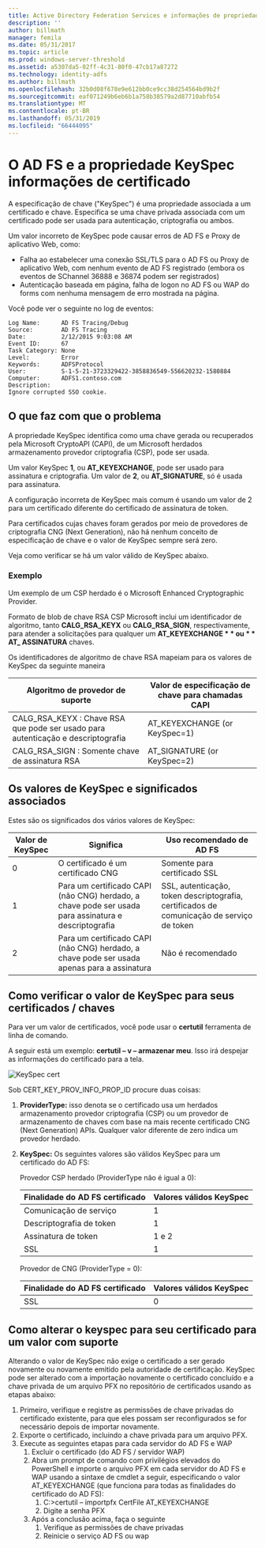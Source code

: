 ```yaml
---
title: Active Directory Federation Services e informações de propriedade de especificação de chave do certificado
description: ''
author: billmath
manager: femila
ms.date: 05/31/2017
ms.topic: article
ms.prod: windows-server-threshold
ms.assetid: a5307da5-02ff-4c31-80f0-47cb17a87272
ms.technology: identity-adfs
ms.author: billmath
ms.openlocfilehash: 32b0d08f678e9e612bb0ce9cc38d254564bd9b2f
ms.sourcegitcommit: eaf071249b6eb6b1a758b38579a2d87710abfb54
ms.translationtype: MT
ms.contentlocale: pt-BR
ms.lasthandoff: 05/31/2019
ms.locfileid: "66444095"
---
```

# <a name="ad-fs-and-certificate-keyspec-property-information"></a>O AD FS e a propriedade KeySpec informações de certificado
A especificação de chave ("KeySpec") é uma propriedade associada a um certificado e chave. Especifica se uma chave privada associada com um certificado pode ser usada para autenticação, criptografia ou ambos.   

Um valor incorreto de KeySpec pode causar erros de AD FS e Proxy de aplicativo Web, como:


- Falha ao estabelecer uma conexão SSL/TLS para o AD FS ou Proxy de aplicativo Web, com nenhum evento de AD FS registrado (embora os eventos de SChannel 36888 e 36874 podem ser registrados)
- Autenticação baseada em página, falha de logon no AD FS ou WAP do forms com nenhuma mensagem de erro mostrada na página.

Você pode ver o seguinte no log de eventos:

    Log Name:      AD FS Tracing/Debug
    Source:        AD FS Tracing
    Date:          2/12/2015 9:03:08 AM
    Event ID:      67
    Task Category: None
    Level:         Error
    Keywords:      ADFSProtocol
    User:          S-1-5-21-3723329422-3858836549-556620232-1580884
    Computer:      ADFS1.contoso.com
    Description:
    Ignore corrupted SSO cookie.

## <a name="what-causes-the-problem"></a>O que faz com que o problema
A propriedade KeySpec identifica como uma chave gerada ou recuperados pela Microsoft CryptoAPI (CAPI), de um Microsoft herdados armazenamento provedor criptografia (CSP), pode ser usada.

Um valor KeySpec **1**, ou **AT_KEYEXCHANGE**, pode ser usado para assinatura e criptografia.  Um valor de **2**, ou **AT_SIGNATURE**, só é usada para assinatura.

A configuração incorreta de KeySpec mais comum é usando um valor de 2 para um certificado diferente do certificado de assinatura de token.  

Para certificados cujas chaves foram gerados por meio de provedores de criptografia CNG (Next Generation), não há nenhum conceito de especificação de chave e o valor de KeySpec sempre será zero.

Veja como verificar se há um valor válido de KeySpec abaixo. 

### <a name="example"></a>Exemplo
Um exemplo de um CSP herdado é o Microsoft Enhanced Cryptographic Provider. 

Formato de blob de chave RSA CSP Microsoft inclui um identificador de algoritmo, tanto **CALG_RSA_KEYX** ou **CALG_RSA_SIGN**, respectivamente, para atender a solicitações para qualquer um <strong>AT_KEYEXCHANGE * * ou * * AT_ ASSINATURA</strong> chaves.

Os identificadores de algoritmo de chave RSA mapeiam para os valores de KeySpec da seguinte maneira

| Algoritmo de provedor de suporte| Valor de especificação de chave para chamadas CAPI |
| --- | --- |
|CALG_RSA_KEYX : Chave RSA que pode ser usado para autenticação e descriptografia| AT_KEYEXCHANGE (or KeySpec=1)|
CALG_RSA_SIGN : Somente chave de assinatura RSA |AT_SIGNATURE (or KeySpec=2)|

## <a name="keyspec-values-and-associated-meanings"></a>Os valores de KeySpec e significados associados
Estes são os significados dos vários valores de KeySpec:

|Valor de KeySpec|Significa|Uso recomendado de AD FS|
| --- | --- | --- |
|0|O certificado é um certificado CNG|Somente para certificado SSL|
|1|Para um certificado CAPI (não CNG) herdado, a chave pode ser usada para assinatura e descriptografia|    SSL, autenticação, token descriptografia, certificados de comunicação de serviço de token|
|2|Para um certificado CAPI (não CNG) herdado, a chave pode ser usada apenas para a assinatura|Não é recomendado|

## <a name="how-to-check-the-keyspec-value-for-your-certificates--keys"></a>Como verificar o valor de KeySpec para seus certificados / chaves
Para ver um valor de certificados, você pode usar o **certutil** ferramenta de linha de comando.  

A seguir está um exemplo: **certutil – v – armazenar meu**.  Isso irá despejar as informações do certificado para a tela.

![KeySpec cert](media/AD-FS-and-KeySpec-Property/keyspec1.png)

Sob CERT_KEY_PROV_INFO_PROP_ID procure duas coisas:


1. **ProviderType:** isso denota se o certificado usa um herdados armazenamento provedor criptografia (CSP) ou um provedor de armazenamento de chaves com base na mais recente certificado CNG (Next Generation) APIs.  Qualquer valor diferente de zero indica um provedor herdado.
2. **KeySpec:** Os seguintes valores são válidos KeySpec para um certificado do AD FS:

   Provedor CSP herdado (ProviderType não é igual a 0):

   |Finalidade do AD FS certificado|Valores válidos KeySpec|
   | --- | --- |
   |Comunicação de serviço|1|
   |Descriptografia de token|1|
   |Assinatura de token|1 e 2|
   |SSL|1|

   Provedor de CNG (ProviderType = 0):

   |Finalidade do AD FS certificado|Valores válidos KeySpec|
   | --- | --- |   
   |SSL|0|

## <a name="how-to-change-the-keyspec-for-your-certificate-to-a-supported-value"></a>Como alterar o keyspec para seu certificado para um valor com suporte
Alterando o valor de KeySpec não exige o certificado a ser gerado novamente ou novamente emitido pela autoridade de certificação.  KeySpec pode ser alterado com a importação novamente o certificado concluído e a chave privada de um arquivo PFX no repositório de certificados usando as etapas abaixo:


1. Primeiro, verifique e registre as permissões de chave privadas do certificado existente, para que eles possam ser reconfigurados se for necessário depois de importar novamente.
2. Exporte o certificado, incluindo a chave privada para um arquivo PFX.
3. Execute as seguintes etapas para cada servidor do AD FS e WAP
    1. Excluir o certificado (do AD FS / servidor WAP)
    2. Abra um prompt de comando com privilégios elevados do PowerShell e importe o arquivo PFX em cada servidor do AD FS e WAP usando a sintaxe de cmdlet a seguir, especificando o valor AT_KEYEXCHANGE (que funciona para todas as finalidades do certificado do AD FS):
        1. C:\>certutil – importpfx CertFile AT_KEYEXCHANGE
        2. Digite a senha PFX
    3. Após a conclusão acima, faça o seguinte
        1. Verifique as permissões de chave privadas
        2. Reinicie o serviço AD FS ou wap





